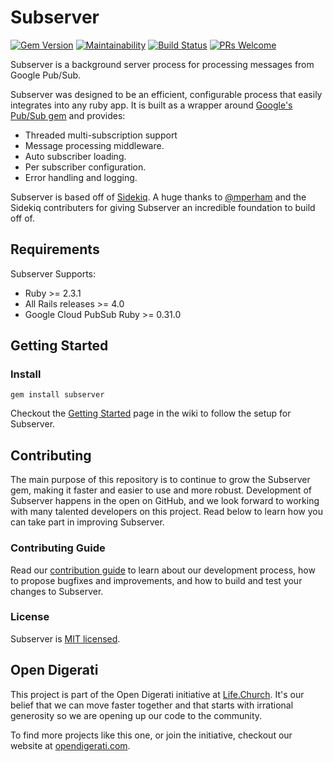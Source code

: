 Subserver
==============

[![Gem Version](https://badge.fury.io/rb/subserver.svg)](https://rubygems.org/gems/subserver)
[![Maintainability](https://api.codeclimate.com/v1/badges/7aa605d1010c949bfbe4/maintainability)](https://codeclimate.com/github/lifechurch/subserver/maintainability)
[![Build Status](https://travis-ci.com/lifechurch/subserver.svg?branch=master)](https://travis-ci.com/lifechurch/subserver)
[![PRs Welcome](https://img.shields.io/badge/PRs-welcome-brightgreen.svg)](./CONTRIBUTING.md)

Subserver is a background server process for processing messages from Google Pub/Sub.

Subserver was designed to be an efficient, configurable process that easily integrates into any ruby app. 
It is built as a wrapper around [Google's Pub/Sub gem](https://github.com/GoogleCloudPlatform/google-cloud-ruby/tree/master/google-cloud-pubsub) and
provides:
- Threaded multi-subscription support
- Message processing middleware.
- Auto subscriber loading.
- Per subscriber configuration.
- Error handling and logging. 

Subserver is based off of [Sidekiq](https://github.com/mperham/sidekiq). A huge thanks to [@mperham](https://github.com/mperham) and the Sidekiq contributers for giving Subserver an incredible foundation to build off of.

## Requirements
Subserver Supports:
- Ruby >= 2.3.1
- All Rails releases >= 4.0
- Google Cloud PubSub Ruby >= 0.31.0

## Getting Started
### Install
```
gem install subserver
```
Checkout the [Getting Started](https://github.com/lifechurch/subserver/wiki/Getting-Started) page in the wiki to follow the setup for Subserver.

## Contributing

The main purpose of this repository is to continue to grow the Subserver gem, making it faster and easier to use and more robust. Development of Subserver happens in the open on GitHub, and we look forward to working with many talented developers on this project. Read below to learn how you can take part in improving Subserver.

### Contributing Guide

Read our [contribution guide](./CONTRIBUTING.md) to learn about our development process, how to propose bugfixes and improvements, and how to build and test your changes to Subserver.

### License

Subserver is [MIT licensed](./LICENSE).

## Open Digerati

This project is part of the Open Digerati initiative at [Life.Church](https://life.church). It's our belief that we can move faster together and that starts with irrational generosity so we are opening up our code to the community. 

To find more projects like this one, or join the initiative, checkout our website at [opendigerati.com](https://www.opendigerati.com/).

